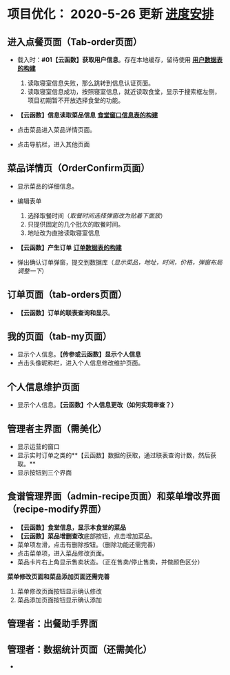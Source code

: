 # 项目优化： 2020-5-26 更新 [**进度安排**](https://github.com/BEATING-HEART/Canteen_Online/wiki/%E8%BF%9B%E5%BA%A6%E5%AE%89%E6%8E%92)

## 进入点餐页面（Tab-order页面）

- 载入时：**\#01【云函数】获取用户信息**。存在本地缓存，留待使用 [**用户数据表的构建**](https://github.com/BEATING-HEART/Canteen_Online/wiki/%E7%94%A8%E6%88%B7%E6%95%B0%E6%8D%AE%E8%A1%A8%E6%9E%84%E5%BB%BA)

   1. 读取寝室信息失败，那么跳转到信息认证页面。
   2. 读取寝室信息成功，按照寝室信息，就近读取食堂，显示于搜索框左侧，项目初期暂不开放选择食堂的功能。
 
- **【云函数】信息读取菜品信息** [**食堂窗口信息表的构建**](https://github.com/BEATING-HEART/Canteen_Online/wiki/%E9%A3%9F%E5%A0%82%E7%AA%97%E5%8F%A3%E4%BF%A1%E6%81%AF%E8%A1%A8%E7%9A%84%E6%9E%84%E5%BB%BA)
- 点击菜品进入菜品详情页面。
- 点击导航栏，进入其他页面

## 菜品详情页（OrderConfirm页面）

- 显示菜品的详细信息。
- 编辑表单

   1. 选择取餐时间（*取餐时间选择弹窗改为贴着下面放*）
   2. 只提供固定的几个批次的取餐时间。
   3. 地址改为直接读取寝室信息
   
- **【云函数】产生订单**  [**订单数据表的构建**](https://github.com/BEATING-HEART/Canteen_Online/wiki/%E8%AE%A2%E5%8D%95%E6%95%B0%E6%8D%AE%E8%A1%A8%E7%9A%84%E6%9E%84%E5%BB%BA)
- 弹出确认订单弹窗，提交到数据库（*显示菜品，地址，时间，价格，弹窗布局调整一下*）

## 订单页面（tab-orders页面）

- **【云函数】订单的联表查询和显示**。

## 我的页面（tab-my页面）

- 显示个人信息。**【传参或云函数】显示个人信息**
- 点击头像昵称栏，进入个人信息修改维护页面。

## 个人信息维护页面

- 显示个人信息。**【云函数】个人信息更改（如何实现审查？）**

## 管理者主界面（需美化）

- 显示运营的窗口
- 显示实时订单之类的**【云函数】数据的获取，通过联表查询计数，然后获取。**
- 显示按钮到三个界面

## 食谱管理界面（admin-recipe页面）和菜单增改界面（recipe-modify界面）

- **【云函数】食堂信息，显示本食堂的菜品**
- **【云函数】菜品增删查改**底部按钮，点击增加菜品。
- 菜单项左滑，点击有删除按钮。（删除功能还需完善）
- 点击菜单项，进入菜品修改页面。
- 菜品卡片右上角显示售卖状态。（正在售卖/停止售卖，并做颜色区分）

**菜单修改页面和菜品添加页面还需完善**
   1. 菜单修改页面按钮显示确认修改
   2. 菜品添加页面按钮显示确认添加

## 管理者：出餐助手界面

## 管理者：数据统计页面（还需美化）

- 


   
